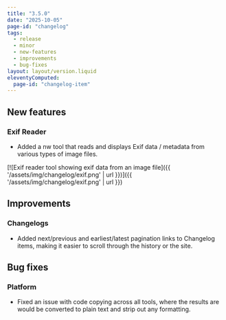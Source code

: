 ```yaml
---
title: "3.5.0"
date: "2025-10-05"
page-id: "changelog"
tags: 
  - release
  - minor
  - new-features
  - improvements
  - bug-fixes
layout: layout/version.liquid
eleventyComputed:
  page-id: "changelog-item"
---
```

## New features
### Exif Reader
 - Added a nw tool that reads and displays Exif data / metadata from various types of image files.

[![Exif reader tool showing exif data from an image file]({{ '/assets/img/changelog/exif.png' | url }})]({{ '/assets/img/changelog/exif.png' | url }})

## Improvements
### Changelogs
 - Added next/previous and earliest/latest pagination links to Changelog items, making it easier to scroll through the history or the site.

## Bug fixes
### Platform
- Fixed an issue with code copying across all tools, where the results are would be converted to plain text and strip out any formatting.
